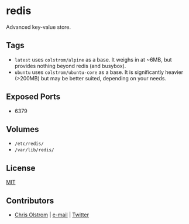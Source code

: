 redis
=====

Advanced key-value store.

Tags
----
  * `latest` uses `colstrom/alpine` as a base. It weighs in at ~6MB, but provides nothing beyond redis (and busybox).
  * `ubuntu` uses `colstrom/ubuntu-core` as a base. It is significantly heavier (>200MB) but may be better suited, depending on your needs.

Exposed Ports
-------------
  * 6379

Volumes
-------
  * `/etc/redis/`
  * `/var/lib/redis/`

License
-------
[MIT](https://tldrlegal.com/license/mit-license)

Contributors
------------
* [Chris Olstrom](https://colstrom.github.io/) | [e-mail](mailto:chris@olstrom.com) | [Twitter](https://twitter.com/ChrisOlstrom)
